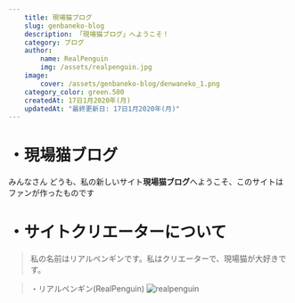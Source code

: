 ```yaml
---
    title: 現場猫ブログ
    slug: genbaneko-blog
    description: 「現場猫ブログ」へようこそ！ 
    category: ブログ
    author:
        name: RealPenguin
        img: /assets/realpenguin.jpg
    image: 
        cover: /assets/genbaneko-blog/denwaneko_1.png
    category_color: green.500
    createdAt: 17日1月2020年(月)
    updatedAt: "最終更新日: 17日1月2020年(月)"
---
```


# ・現場猫ブログ

みんなさん どうも、私の新しいサイト**現場猫ブログ**へようこそ、このサイトはファンが作ったものです

# ・サイトクリエーターについて
> 私の名前はリアルペンギンです。私はクリエーターで、現場猫が大好きです。

> ・リアルペンギン(RealPenguin)
![realpenguin](/assets/realpenguin.jpg)